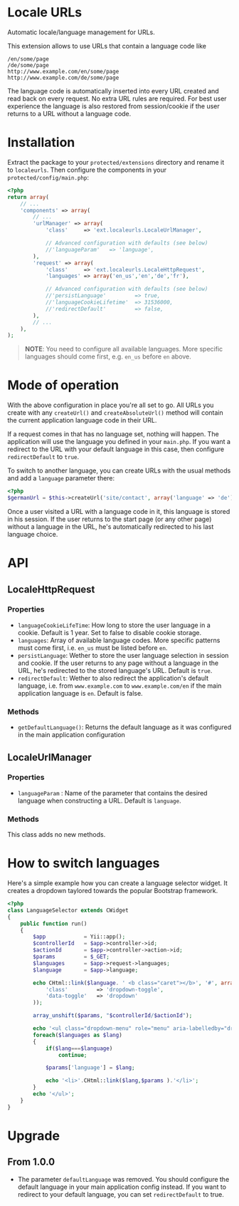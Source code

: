 Locale URLs
===========

Automatic locale/language management for URLs.

This extension allows to use URLs that contain a language code like

    /en/some/page
    /de/some/page
    http://www.example.com/en/some/page
    http://www.example.com/de/some/page

The language code is automatically inserted into every URL created and
read back on every request. No extra URL rules are required. For best
user experience the language is also restored from session/cookie if the
user returns to a URL without a language code.

# Installation

Extract the package to your `protected/extensions` directory and rename
it to `localeurls`. Then configure the components in your `protected/config/main.php`:

```php
<?php
return array(
    // ...
    'components' => array(
        // ...
        'urlManager' => array(
            'class'     => 'ext.localeurls.LocaleUrlManager',

            // Advanced configuration with defaults (see below)
            //'languageParam'   => 'language',
        ),
        'request' => array(
            'class'     => 'ext.localeurls.LocaleHttpRequest',
            'languages' => array('en_us','en','de','fr'),

            // Advanced configuration with defaults (see below)
            //'persistLanguage'         => true,
            //'languageCookieLifetime'  => 31536000,
            //'redirectDefault'         => false,
        ),
        // ...
    ),
);
```

> **NOTE**: You need to configure all available languages. More specific
> languages should come first, e.g. `en_us` before `en` above.

# Mode of operation

With the above configuration in place you're all set to go. All URLs you create with
any `createUrl()` and `createAbsoluteUrl()` method will contain the current application
language code in their URL.

If a request comes in that has no language set, nothing will happen. The application
will use the language you defined in your `main.php`. If you want a redirect to the
URL with your default language in this case, then configure `redirectDefault` to `true`.

To switch to another language, you can create URLs with the usual methods and add a
`language` parameter there:


```php
<?php
$germanUrl = $this->createUrl('site/contact', array('language' => 'de'));
```

Once a user visited a URL with a language code in it, this language is stored in his
session. If the user returns to the start page (or any other page) without a language
in the URL, he's automatically redirected to his last language choice.

# API

## LocaleHttpRequest

### Properties

 *  `languageCookieLifeTime`: How long to store the user language in a cookie.
    Default is 1 year. Set to false to disable cookie storage.
 *  `languages`: Array of available language codes. More specific patterns must come
    first, i.e. `en_us` must be listed before `en`.
 *  `persistLanguage`: Wether to store the user language selection in session and cookie.
    If the user returns to any page without a language in the URL, he's redirected to the
    stored language's URL. Default is `true`.
 *  `redirectDefault`: Wether to also redirect the application's default language, i.e.
    from `www.example.com` to `www.example.com/en` if the main application language is `en`.
    Default is false.

### Methods

 *  `getDefaultLanguage()`: Returns the default language as it was configured in the main
    application configuration

## LocaleUrlManager

### Properties

 *  `languageParam` : Name of the parameter that contains the desired language when
    constructing a URL. Default is `language`.

### Methods

This class adds no new methods.

# How to switch languages

Here's a simple example how you can create a language selector widget. It creates
a dropdown taylored towards the popular Bootstrap framework.

```php
<?php
class LanguageSelector extends CWidget
{
    public function run()
    {
        $app            = Yii::app();
        $controllerId   = $app->controller->id;
        $actionId       = $app->controller->action->id;
        $params         = $_GET;
        $languages      = $app->request->languages;
        $language       = $app->language;

        echo CHtml::link($language. ' <b class="caret"></b>', '#', array(
            'class'         => 'dropdown-toggle',
            'data-toggle'   => 'dropdown'
        ));

        array_unshift($params, "$controllerId/$actionId");

        echo '<ul class="dropdown-menu" role="menu" aria-labelledby="dropdownMenu">';
        foreach($languages as $lang)
        {
            if($lang===$language)
                continue;

            $params['language'] = $lang;

            echo '<li>'.CHtml::link($lang,$params ).'</li>';
        }
        echo '</ul>';
    }
}
```

# Upgrade

## From 1.0.0

*   The parameter `defaultLanguage` was removed. You should configure the default
    language in your main application config instead. If you want to redirect to
    your default language, you can set `redirectDefault` to true.
